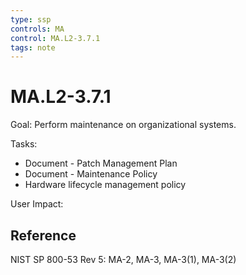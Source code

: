 ```yaml
---
type: ssp
controls: MA
control: MA.L2-3.7.1
tags: note
---
```


# MA.L2-3.7.1

Goal: Perform maintenance on organizational systems.

Tasks:

- Document - Patch Management Plan
- Document - Maintenance Policy
- Hardware lifecycle management policy

User Impact:

## Reference

NIST SP 800-53 Rev 5: MA-2, MA-3, MA-3(1), MA-3(2)